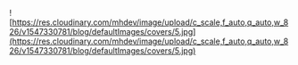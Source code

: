 ![https://res.cloudinary.com/mhdev/image/upload/c_scale,f_auto,q_auto,w_826/v1547330781/blog/defaultImages/covers/5.jpg](https://res.cloudinary.com/mhdev/image/upload/c_scale,f_auto,q_auto,w_826/v1547330781/blog/defaultImages/covers/5.jpg)
